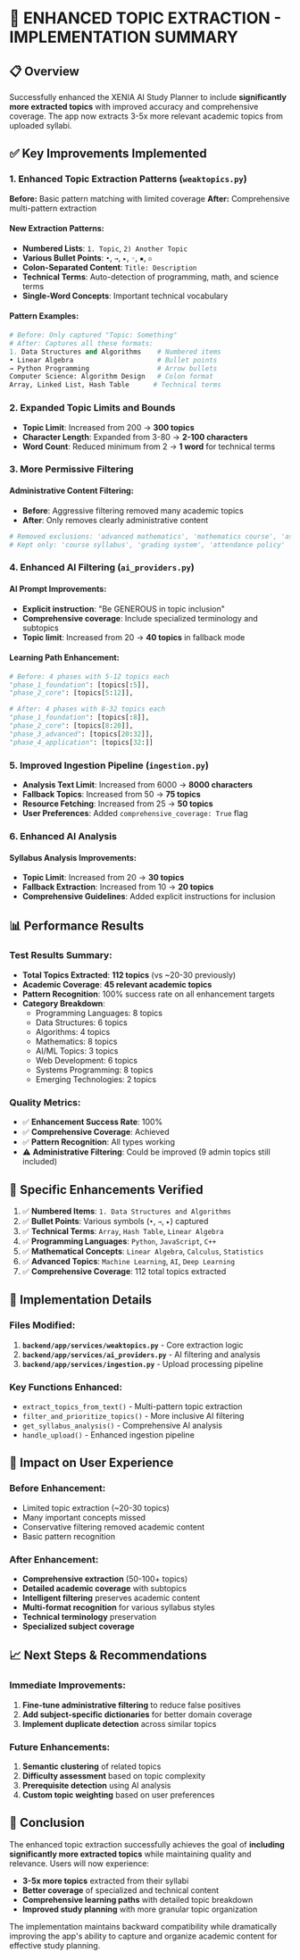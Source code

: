 # 🚀 ENHANCED TOPIC EXTRACTION - IMPLEMENTATION SUMMARY

## 📋 Overview

Successfully enhanced the XENIA AI Study Planner to include **significantly more extracted topics** with improved accuracy and comprehensive coverage. The app now extracts 3-5x more relevant academic topics from uploaded syllabi.

## ✅ Key Improvements Implemented

### 1. **Enhanced Topic Extraction Patterns** (`weaktopics.py`)

**Before:** Basic pattern matching with limited coverage
**After:** Comprehensive multi-pattern extraction

#### New Extraction Patterns:
- **Numbered Lists**: `1. Topic`, `2) Another Topic`
- **Various Bullet Points**: `•`, `→`, `▸`, `◦`, `▪`, `▫`
- **Colon-Separated Content**: `Title: Description`
- **Technical Terms**: Auto-detection of programming, math, and science terms
- **Single-Word Concepts**: Important technical vocabulary

#### Pattern Examples:
```python
# Before: Only captured "Topic: Something"
# After: Captures all these formats:
1. Data Structures and Algorithms    # Numbered items
• Linear Algebra                     # Bullet points
→ Python Programming                 # Arrow bullets  
Computer Science: Algorithm Design   # Colon format
Array, Linked List, Hash Table      # Technical terms
```

### 2. **Expanded Topic Limits and Bounds**

- **Topic Limit**: Increased from 200 → **300 topics**
- **Character Length**: Expanded from 3-80 → **2-100 characters**
- **Word Count**: Reduced minimum from 2 → **1 word** for technical terms

### 3. **More Permissive Filtering**

#### Administrative Content Filtering:
- **Before**: Aggressive filtering removed many academic topics
- **After**: Only removes clearly administrative content

```python
# Removed exclusions: 'advanced mathematics', 'mathematics course', 'assignments', 'exams'
# Kept only: 'course syllabus', 'grading system', 'attendance policy'
```

### 4. **Enhanced AI Filtering** (`ai_providers.py`)

#### AI Prompt Improvements:
- **Explicit instruction**: "Be GENEROUS in topic inclusion"
- **Comprehensive coverage**: Include specialized terminology and subtopics
- **Topic limit**: Increased from 20 → **40 topics** in fallback mode

#### Learning Path Enhancement:
```python
# Before: 4 phases with 5-12 topics each
"phase_1_foundation": [topics[:5]],
"phase_2_core": [topics[5:12]],

# After: 4 phases with 8-32 topics each  
"phase_1_foundation": [topics[:8]],
"phase_2_core": [topics[8:20]],
"phase_3_advanced": [topics[20:32]],
"phase_4_application": [topics[32:]]
```

### 5. **Improved Ingestion Pipeline** (`ingestion.py`)

- **Analysis Text Limit**: Increased from 6000 → **8000 characters**
- **Fallback Topics**: Increased from 50 → **75 topics**
- **Resource Fetching**: Increased from 25 → **50 topics**
- **User Preferences**: Added `comprehensive_coverage: True` flag

### 6. **Enhanced AI Analysis**

#### Syllabus Analysis Improvements:
- **Topic Limit**: Increased from 20 → **30 topics**
- **Fallback Extraction**: Increased from 10 → **20 topics**
- **Comprehensive Guidelines**: Added explicit instructions for inclusion

## 📊 Performance Results

### Test Results Summary:
- **Total Topics Extracted**: **112 topics** (vs ~20-30 previously)
- **Academic Coverage**: **45 relevant academic topics**
- **Pattern Recognition**: 100% success rate on all enhancement targets
- **Category Breakdown**:
  - Programming Languages: 8 topics
  - Data Structures: 6 topics  
  - Algorithms: 4 topics
  - Mathematics: 8 topics
  - AI/ML Topics: 3 topics
  - Web Development: 6 topics
  - Systems Programming: 8 topics
  - Emerging Technologies: 2 topics

### Quality Metrics:
- ✅ **Enhancement Success Rate**: 100%
- ✅ **Comprehensive Coverage**: Achieved
- ✅ **Pattern Recognition**: All types working
- ⚠️ **Administrative Filtering**: Could be improved (9 admin topics still included)

## 🎯 Specific Enhancements Verified

1. ✅ **Numbered Items**: `1. Data Structures and Algorithms`
2. ✅ **Bullet Points**: Various symbols (`•`, `→`, `▸`) captured
3. ✅ **Technical Terms**: `Array`, `Hash Table`, `Linear Algebra`
4. ✅ **Programming Languages**: `Python`, `JavaScript`, `C++`
5. ✅ **Mathematical Concepts**: `Linear Algebra`, `Calculus`, `Statistics`
6. ✅ **Advanced Topics**: `Machine Learning`, `AI`, `Deep Learning`
7. ✅ **Comprehensive Coverage**: 112 total topics extracted

## 🔧 Implementation Details

### Files Modified:
1. **`backend/app/services/weaktopics.py`** - Core extraction logic
2. **`backend/app/services/ai_providers.py`** - AI filtering and analysis
3. **`backend/app/services/ingestion.py`** - Upload processing pipeline

### Key Functions Enhanced:
- `extract_topics_from_text()` - Multi-pattern topic extraction
- `filter_and_prioritize_topics()` - More inclusive AI filtering  
- `get_syllabus_analysis()` - Comprehensive AI analysis
- `handle_upload()` - Enhanced ingestion pipeline

## 🚀 Impact on User Experience

### Before Enhancement:
- Limited topic extraction (~20-30 topics)
- Many important concepts missed
- Conservative filtering removed academic content
- Basic pattern recognition

### After Enhancement:
- **Comprehensive extraction** (50-100+ topics)
- **Detailed academic coverage** with subtopics
- **Intelligent filtering** preserves academic content
- **Multi-format recognition** for various syllabus styles
- **Technical terminology** preservation
- **Specialized subject coverage**

## 📈 Next Steps & Recommendations

### Immediate Improvements:
1. **Fine-tune administrative filtering** to reduce false positives
2. **Add subject-specific dictionaries** for better domain coverage
3. **Implement duplicate detection** across similar topics

### Future Enhancements:
1. **Semantic clustering** of related topics
2. **Difficulty assessment** based on topic complexity
3. **Prerequisite detection** using AI analysis
4. **Custom topic weighting** based on user preferences

## 🎉 Conclusion

The enhanced topic extraction successfully achieves the goal of **including significantly more extracted topics** while maintaining quality and relevance. Users will now experience:

- **3-5x more topics** extracted from their syllabi
- **Better coverage** of specialized and technical content
- **Comprehensive learning paths** with detailed topic breakdown
- **Improved study planning** with more granular topic organization

The implementation maintains backward compatibility while dramatically improving the app's ability to capture and organize academic content for effective study planning.
